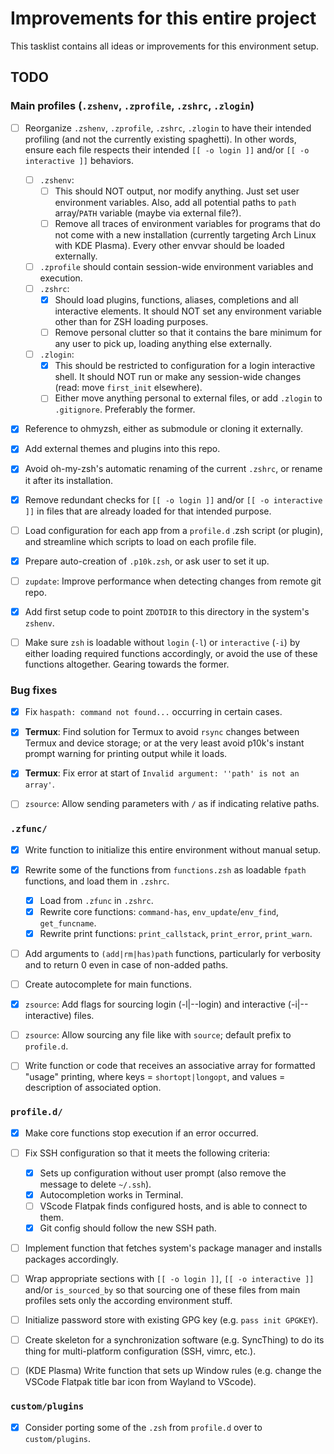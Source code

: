# Improvements for this entire project

This tasklist contains all ideas or improvements for this environment setup.

## TODO

### Main profiles (`.zshenv`, `.zprofile`, `.zshrc`, `.zlogin`)

* [ ] Reorganize `.zshenv`, `.zprofile`, `.zshrc`, `.zlogin` to have their intended profiling (and not the currently existing spaghetti). In other words, ensure each file respects their intended `[[ -o login ]]` and/or `[[ -o interactive ]]` behaviors.
	* [ ] `.zshenv`:
		* [ ] This should NOT output, nor modify anything. Just set user environment variables. Also, add all potential paths to `path` array/`PATH` variable (maybe via external file?).
		* [ ] Remove all traces of environment variables for programs that do not come with a new installation (currently targeting Arch Linux with KDE Plasma). Every other envvar should be loaded externally.
	* [ ] `.zprofile` should contain session-wide environment variables and execution.
	* [ ] `.zshrc`:
		* [x] Should load plugins, functions, aliases, completions and all interactive elements. It should NOT set any environment variable other than for ZSH loading purposes.
		* [ ] Remove personal clutter so that it contains the bare minimum for any user to pick up, loading anything else externally.
	* [ ] `.zlogin`:
		* [x] This should be restricted to configuration for a login interactive shell. It should NOT run or make any session-wide changes (read: move `first_init` elsewhere).
		* [ ] Either move anything personal to external files, or add `.zlogin` to `.gitignore`. Preferably the former.
* [x] Reference to ohmyzsh, either as submodule or cloning it externally. 
* [x] Add external themes and plugins into this repo.
* [x] Avoid oh-my-zsh's automatic renaming of the current `.zshrc`, or rename it after its installation.
* [x] Remove redundant checks for `[[ -o login ]]` and/or `[[ -o interactive ]]` in files that are already loaded for that intended purpose.
* [ ] Load configuration for each app from a `profile.d` .zsh script (or plugin), and streamline which scripts to load on each profile file.
* [x] Prepare auto-creation of `.p10k.zsh`, or ask user to set it up.
* [ ] `zupdate`: Improve performance when detecting changes from remote git repo.
* [x] Add first setup code to point `ZDOTDIR` to this directory in the system's `zshenv`.
* [ ] Make sure `zsh` is loadable without `login` (`-l`) or `interactive` (`-i`) by either loading required functions accordingly, or avoid the use of these functions altogether. Gearing towards the former.


### Bug fixes

* [x] Fix `haspath: command not found...` occurring in certain cases.
* [x] **Termux**: Find solution for Termux to avoid `rsync` changes between Termux and device storage; or at the very least avoid p10k's instant prompt warning for printing output while it loads.
* [x] **Termux**: Fix error at start of `Invalid argument: ''path' is not an array'`.
* [ ] `zsource`: Allow sending parameters with `/` as if indicating relative paths.


### `.zfunc/`

* [x] Write function to initialize this entire environment without manual setup.
* [x] Rewrite some of the functions from `functions.zsh` as loadable `fpath` functions, and load them in `.zshrc`.
	* [x] Load from `.zfunc` in `.zshrc`.
	* [x] Rewrite core functions: `command-has`, `env_update`/`env_find`, `get_funcname`.
	* [x] Rewrite print functions: `print_callstack`, `print_error`, `print_warn`.
* [ ] Add arguments to `(add|rm|has)path` functions, particularly for verbosity and to return 0 even in case of non-added paths.
* [ ] Create autocomplete for main functions.
* [x] `zsource`: Add flags for sourcing login (-l|--login) and interactive (-i|--interactive) files.
* [ ] `zsource`: Allow sourcing any file like with `source`; default prefix to `profile.d`.
* [ ] Write function or code that receives an associative array for formatted "usage" printing, where keys = `shortopt|longopt`, and values = description of associated option.


### `profile.d/`

* [x] Make core functions stop execution if an error occurred.
* [ ] Fix SSH configuration so that it meets the following criteria:
	* [x] Sets up configuration without user prompt (also remove the message to delete `~/.ssh`).
	* [x] Autocompletion works in Terminal.
	* [ ] VScode Flatpak finds configured hosts, and is able to connect to them.
	* [x] Git config should follow the new SSH path.
* [ ] Implement function that fetches system's package manager and installs packages accordingly.
* [ ] Wrap appropriate sections with `[[ -o login ]]`, `[[ -o interactive ]]` and/or `is_sourced_by` so that sourcing one of these files from main profiles sets only the according environment stuff.
* [ ] Initialize password store with existing GPG key (e.g. `pass init GPGKEY`).
* [ ] Create skeleton for a synchronization software (e.g. SyncThing) to do its thing for multi-platform configuration (SSH, vimrc, etc.).
* [ ] (KDE Plasma) Write function that sets up Window rules (e.g. change the VSCode Flatpak title bar icon from Wayland to VScode).


### `custom/plugins`

* [x] Consider porting some of the `.zsh` from `profile.d` over to `custom/plugins`.
